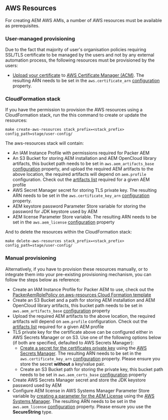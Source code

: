 AWS Resources
-------------

For creating AEM AWS AMIs, a number of AWS resources must be available as prerequisites.

### User-managed provisioning

Due to the fact that majority of user's organisation policies requiring SSL/TLS certificate to be managed by the users and not by any external automation process, the following resources must be provisioned by the users:

- [Upload your certificate](https://docs.aws.amazon.com/acm/latest/userguide/setup.html) to [AWS Certificate Manager (ACM)](https://console.aws.amazon.com/acm/home). The resulting ARN needs to be set in the `aws.certificate_arn` [configuration](https://github.com/shinesolutions/packer-aem/blob/master/docs/configuration.md) property.

### CloudFormation stack

If you have the permission to provision the AWS resources using a CloudFormation stack, run the this command to create or update the resources:

    make create-aws-resources stack_prefix=<stack_prefix> config_path=stage/user-config/

The aws-resources stack will contain:

- An IAM Instance Profile with permissions required for Packer AEM
- An S3 Bucket for storing AEM installation and AEM OpenCloud library artifacts, this bucket path needs to be set in `aws.aem_artifacts_base` [configuration](https://github.com/shinesolutions/packer-aem/blob/master/docs/configuration.md) property, and upload the required AEM artifacts to the above location, the required artifacts will depend on `aem.profile` configuration. Check out the [artifacts list](https://github.com/shinesolutions/puppet-aem-curator/blob/master/docs/aem-profiles-artifacts.md) required for a given AEM profile
- AWS Secret Manager secret for storing TLS private key. The resulting ARN needs to be set in the `aws.certificate_key_arn` [configuration](https://github.com/shinesolutions/packer-aem/blob/master/docs/configuration.md) property.
- AEM keystore password Parameter Store variable for storing the password for JDK keystore used by AEM
- AEM license Parameter Store variable. The resulting ARN needs to be set in the `aws.aem_license` [configuration](https://github.com/shinesolutions/packer-aem/blob/master/docs/configuration.md) property

And to delete the resources within the CloudFormation stack:

    make delete-aws-resources stack_prefix=<stack_prefix> config_path=stage/user-config/

### Manual provisioning

Alternatively, if you have to provision these resources manually, or to integrate them into your pre-existing provisioning mechanism, you can follow the steps below as reference:

- Create an IAM Instance Profile for Packer AEM to use, check out the [PackerAemRolePolicy on aws-resources Cloud Formation template](https://github.com/shinesolutions/packer-aem/blob/master/templates/cloudformation/aws-resources.yaml)
- Create an S3 Bucket and a path for storing AEM installation and AEM OpenCloud library artifacts, this bucket path needs to be set in `aws.aem_artifacts_base` [configuration](https://github.com/shinesolutions/packer-aem/blob/master/docs/configuration.md) property
- Upload the required AEM artifacts to the above location, the required artifacts will depend on `aem.profile` configuration. Check out the [artifacts list](https://github.com/shinesolutions/puppet-aem-curator/blob/master/docs/aem-profiles-artifacts.md) required for a given AEM profile
- TLS private key for the certificate above can be configured either in AWS Secrets Manager or on S3. Use one of the following options below (if both are specified, defaulted to AWS Secrets Manager):
  - [Create a secret for the certificates private key](https://docs.aws.amazon.com/secretsmanager/latest/userguide/manage_create-basic-secret.html) using the [AWS Secrets Manager](https://console.aws.amazon.com/secretsmanager/home). The resulting ARN needs to be set in the `aws.certificate_key_arn` [configuration](https://github.com/shinesolutions/packer-aem/blob/master/docs/configuration.md) property. Please ensure you store the secret **without** a key/value pair.
  - Create an S3 Bucket path for storing the private key, this bucket path needs to be set in `aws.aem_certs_base` [configuration](https://github.com/shinesolutions/packer-aem/blob/master/docs/configuration.md) property
- Create AWS Secrets Manager secret and store the JDK keystore password used by AEM
- Configure AEM license in AWS Systems Manager Parameter Store variable by [creating a parameter for the AEM License](https://docs.aws.amazon.com/systems-manager/latest/userguide/sysman-paramstore-su-create.html) using the [AWS Systems Manager](https://console.aws.amazon.com/systems-manager/home). The resulting ARN needs to be set in the `aws.aem_license` [configuration](https://github.com/shinesolutions/packer-aem/blob/master/docs/configuration.md) property. Please ensure you use the **SecureString** type.
